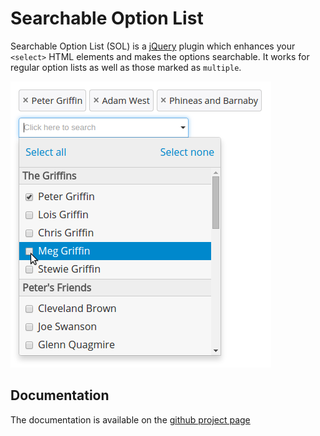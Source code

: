 Searchable Option List
======================

Searchable Option List (SOL) is a [jQuery](http://www.jquery.com) plugin which enhances your `<select>` HTML elements and makes the options searchable. It works for regular option lists as well as those marked as `multiple`.

![Example of a searchable option list with groups](example.png)

## Documentation

The documentation is available on the [github project page](http://pbauerochse.github.io/searchable-option-list/)
